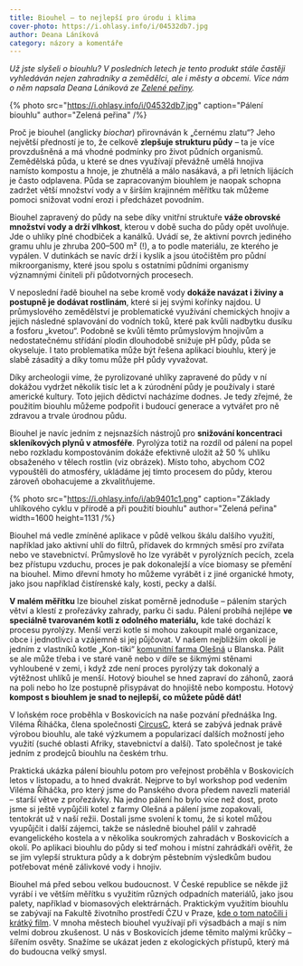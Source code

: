 ```yaml
---
title: Biouhel – to nejlepší pro úrodu i klima
cover-photo: https://i.ohlasy.info/i/04532db7.jpg
author: Deana Láníková
category: názory a komentáře
---
```


*Už jste slyšeli o biouhlu? V posledních letech je tento produkt stále častěji vyhledáván nejen zahradníky a zemědělci, ale i městy a obcemi. Více nám o něm napsala Deana Láníková ze [Zelené peřiny](https://www.zelena-perina.cz).*

{% photo src="https://i.ohlasy.info/i/04532db7.jpg" caption="Pálení biouhlu" author="Zelená peřina" /%}

Proč je biouhel (anglicky *biochar*) přirovnáván k „černému zlatu“? Jeho největší předností je to, že celkově **zlepšuje strukturu půdy** – ta je více provzdušněná a má vhodné podmínky pro život půdních organismů. Zemědělská půda, u které se dnes využívají převážně umělá hnojiva namísto kompostu a hnoje, je zhutnělá a málo nasákavá, a při letních lijácích je často odplavena. Půda se zapracovaným biouhlem je naopak schopna zadržet větší množství vody a v širším krajinném měřítku tak můžeme pomoci snižovat vodní erozi i předcházet povodním.

Biouhel zapravený do půdy na sebe díky vnitřní struktuře **váže obrovské množství vody a drží vlhkost**, kterou v době sucha do půdy opět uvolňuje. Jde o uhlíky plné chodbiček a kanálků. Uvádí se, že aktivní povrch jediného gramu uhlu je zhruba 200–500 m² (\!), a to podle materiálu, ze kterého je vypálen. V dutinkách se navíc drží i kyslík a jsou útočištěm pro půdní mikroorganismy, které jsou spolu s ostatními půdními organismy významnými činiteli při půdotvorných procesech.

V neposlední řadě biouhel na sebe kromě vody **dokáže navázat i živiny a postupně je dodávat rostlinám**, které si jej svými kořínky najdou. U průmyslového zemědělství je problematické využívání chemických hnojiv a jejich následné splavování do vodních toků, které pak kvůli nadbytku dusíku a fosforu „kvetou“. Podobně se kvůli těmto průmyslovým hnojivům a nedostatečnému střídání plodin dlouhodobě snižuje pH půdy, půda se okyseluje. I tato problematika může být řešena aplikací biouhlu, který je slabě zásaditý a díky tomu může pH půdy vyvažovat.

Díky archeologii víme, že pyrolizované uhlíky zapravené do půdy v ní dokážou vydržet několik tisíc let a k zúrodnění půdy je používaly i staré americké kultury. Toto jejich dědictví nacházíme dodnes. Je tedy zřejmé, že použitím biouhlu můžeme podpořit i budoucí generace a vytvářet pro ně zdravou a trvale úrodnou půdu. 

Biouhel je navíc jedním z nejsnazších nástrojů pro **snižování koncentraci skleníkových plynů v atmosféře**. Pyrolýza totiž na rozdíl od pálení na popel nebo rozkladu kompostováním dokáže efektivně uložit až 50 % uhlíku obsaženého v tělech rostlin (viz obrázek). Místo toho, abychom CO2 vypouštěli do atmosféry, ukládáme jej tímto procesem do půdy, kterou zároveň obohacujeme a zkvalitňujeme. 

{% photo src="https://i.ohlasy.info/i/ab9401c1.png" caption="Základy uhlíkového cyklu v přírodě a při použití biouhlu" author="Zelená peřina" width=1600 height=1131 /%}

Biouhel má vedle zmíněné aplikace v půdě velkou škálu dalšího využití, například jako aktivní uhlí do filtrů, přídavek do krmných směsí pro zvířata nebo ve stavebnictví. Průmyslově ho lze vyrábět v pyrolýzních pecích, zcela bez přístupu vzduchu, proces je pak dokonalejší a více biomasy se přemění na biouhel. Mimo dřevní hmoty ho můžeme vyrábět i z jiné organické hmoty, jako jsou například čistírenské kaly, kosti, pecky a další.

**V malém měřítku** lze biouhel získat poměrně jednoduše – pálením starých větví a klestí z prořezávky zahrady, parku či sadu. Pálení probíhá nejlépe **ve speciálně tvarovaném kotli z odolného materiálu,** kde také dochází k procesu pyrolýzy. Menší verzi kotle si mohou zakoupit malé organizace, obce i jednotlivci a vzájemně si jej půjčovat. V našem nejbližším okolí je jedním z vlastníků kotle „Kon-tiki“ [komunitní farma Olešná](https://www.komunitnifarma.cz/) u Blanska. Pálit se ale může třeba i ve staré vaně nebo v díře se šikmými stěnami vyhloubené v zemi, i když zde není proces pyrolýzy tak dokonalý a výtěžnost uhlíků je menší. Hotový biouhel se hned zapraví do záhonů, zaorá na poli nebo ho lze postupně přisypávat do hnojiště nebo kompostu. Hotový **kompost s biouhlem je snad to nejlepší, co můžete půdě dát\!**   

V loňském roce proběhla v Boskovicích na naše pozvání přednáška Ing. Viléma Řiháčka, člena společnosti [CircusC](http://www.circusc.cz), která se zabývá jednak právě výrobou biouhlu, ale také výzkumem a popularizací dalších možností jeho využití (suché oblasti Afriky, stavebnictví a další). Tato společnost je také jedním z prodejců biouhlu na českém trhu. 

Praktická ukázka pálení biouhlu potom pro veřejnost proběhla v Boskovicích letos v listopadu, a to hned dvakrát. Nejprve to byl workshop pod vedením Viléma Řiháčka, pro který jsme do Panského dvora předem navezli materiál – starší větve z prořezávky. Na jedno pálení ho bylo více než dost, proto jsme si ještě vypůjčili kotel z farmy Olešná a pálení jsme zopakovali, tentokrát už v naší režii. Dostali jsme svolení k tomu, že si kotel můžou vyupůjčit i další zájemci, takže se následně biouhel pálil v zahradě evangelického kostela a v několika soukromých zahradách v Boskovicích a okolí. Po aplikaci biouhlu do půdy si teď mohou i místní zahrádkáři ověřit, že se jim vylepší struktura půdy a k dobrým pěstebním výsledkům budou potřebovat méně zálivkové vody i hnojiv.

Biouhel má před sebou velkou budoucnost. V České republice se někde již vyrábí i ve větším měřítku s využitím různých odpadních materiálů, jako jsou palety, například v biomasových elektrárnách. Praktickým využitím biouhlu se zabývají na Fakultě životního prostředí ČZU v Praze, [kde o tom natočili i krátký film](https://youtu.be/I4CLycStzME). V mnoha městech biouhel využívají při výsadbách a mají s ním velmi dobrou zkušenost. U nás v Boskovicích jdeme těmito malými krůčky – šířením osvěty. Snažíme se ukázat jeden z ekologických přístupů, který má do budoucna velký smysl.